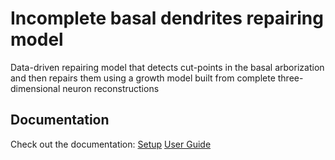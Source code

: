 # Incomplete basal dendrites repairing model
Data-driven repairing model that detects cut-points in the basal arborization and then repairs them using a growth model built from complete three-dimensional neuron reconstructions

## Documentation
Check out the documentation:
[Setup](https://github.com/ComputationalIntelligenceGroup/3DBasalRM/blob/master/vignettes/1.Setup.Rmd)
[User Guide](https://github.com/ComputationalIntelligenceGroup/3DBasalRM/blob/master/vignettes/2.Reparation.Rmd)
